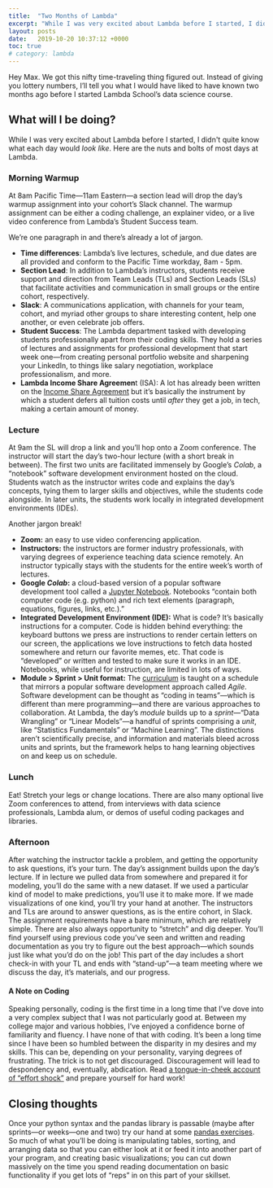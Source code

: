 ```yaml
---
title:  "Two Months of Lambda"
excerpt: "While I was very excited about Lambda before I started, I didn't quite know what each day would *look like*. Here are the nuts and bolts of most days at Lambda."
layout: posts
date:   2019-10-20 10:37:12 +0000
toc: true
# category: lambda
---
```


Hey Max. We got this nifty time-traveling thing figured out. Instead of giving you lottery numbers, I’ll tell you what I would have liked to have known two months ago before I started Lambda School’s data science course. 

## What will I be doing?
While I was very excited about Lambda before I started, I didn't quite know what each day would *look like*. Here are the nuts and bolts of most days at Lambda.

### Morning Warmup
At 8am Pacific Time—11am Eastern—a section lead will drop the day’s warmup assignment into your cohort’s Slack channel. The warmup assignment can be either a coding challenge, an explainer video, or a live video conference from Lambda’s Student Success team.

We’re one paragraph in and there’s already a lot of jargon.  
- **Time differences**: Lambda’s live lectures, schedule, and due dates are all provided and conform to the Pacific Time workday, 8am - 5pm.  
- **Section Lead**: In addition to Lambda’s instructors, students receive support and direction from Team Leads (TLs) and Section Leads (SLs) that facilitate activities and communication in small groups or the entire cohort, respectively.  
- **Slack**: A communications application, with channels for your team, cohort, and myriad other groups to share interesting content, help one another, or even celebrate job offers.  
- **Student Success**: The Lambda department tasked with developing students professionally apart from their coding skills. They hold a series of lectures and assignments for professional development that start week one—from creating personal portfolio website and sharpening your LinkedIn, to things like salary negotiation, workplace professionalism, and more.   
- **Lambda Income Share Agreemen**t (ISA): A lot has already been written on the [Income Share Agreement](https://lambdaschool.com/isa) but it’s basically the instrument by which a student defers all tuition costs until _after_ they get a job, in tech, making a certain amount of money.  

### Lecture
At 9am the SL will drop a link and you’ll hop onto a Zoom conference. The instructor will start the day’s two-hour lecture (with a short break in between). The first two units are facilitated immensely by Google’s _Colab_, a “notebook” software development environment hosted on the cloud. Students watch as the instructor writes code and explains the day’s concepts, tying them to larger skills and objectives, while the students code alongside. In later units, the students work locally in integrated development environments (IDEs). 

Another jargon break!  
- **Zoom:** an easy to use video conferencing application.  
- **Instructors:** the instructors are former industry professionals, with varying degrees of experience teaching data science remotely. An instructor typically stays with the students for the entire week’s worth of lectures.  
- **Google _Colab_:** a cloud-based version of a popular software development tool called a [Jupyter Notebook](https://jupyter-notebook-beginner-guide.readthedocs.io/en/latest/what_is_jupyter.html). Notebooks “contain both computer code (e.g. python) and rich text elements (paragraph, equations, figures, links, etc.).”   
- **Integrated Development Environment (IDE):** What is code? It’s basically instructions for a computer. Code is hidden behind everything: the keyboard buttons we press are instructions to render certain letters on our screen, the applications we love instructions to fetch data hosted somewhere and return our favorite memes, etc. That code is “developed” or written and tested to make sure it works in an IDE. Notebooks, while useful for instruction, are limited in lots of ways.  
- **Module > Sprint > Unit format:** The [curriculum](https://lambdaschool.com/courses/data-science) is taught on a schedule that mirrors a popular software development approach called _Agile_. Software development can be thought as “coding in teams”—which is different than mere programming—and there are various approaches to collaboration. At Lambda, the day’s _module_ builds up to a _sprint_—“Data Wrangling” or “Linear Models”—a handful of sprints comprising a _unit_, like “Statistics Fundamentals” or “Machine Learning”. The distinctions aren’t scientifically precise, and information and materials bleed across units and sprints, but the framework helps to hang learning objectives on and keep us on schedule.   

### Lunch
Eat! Stretch your legs or change locations. There are also many optional live Zoom conferences to attend, from interviews with data science professionals, Lambda alum, or demos of useful coding packages and libraries.

### Afternoon
After watching the instructor tackle a problem, and getting the opportunity to ask questions, it’s your turn. The day’s assignment builds upon the day’s lecture. If in lecture we pulled data from somewhere and prepared it for modeling, you’ll do the same with a new dataset. If we used a particular kind of model to make predictions, you’ll use it to make more. If we made visualizations of one kind, you’ll try your hand at another. The instructors and TLs are around to answer questions, as is the entire cohort, in Slack. The assignment requirements have a bare minimum, which are relatively simple. There are also always opportunity to “stretch” and dig deeper. You’ll find yourself using previous code you’ve seen and written and reading documentation as you try to figure out the best approach—which sounds just like what you’d do on the job!  This part of the day includes a short check-in with your TL and ends with “stand-up”—a team meeting where we discuss the day, it’s materials, and our progress. 

#### A Note on Coding
Speaking personally, coding is the first time in a long time that I’ve dove into a very complex subject that I was not particularly good at. Between my college major and various hobbies, I’ve enjoyed a confidence borne of familiarity and fluency. I have none of that with coding. It’s been a long time since I have been so humbled between the disparity in my desires and my skills. This can be, depending on your personality, varying degrees of frustrating. The trick is to not get discouraged. Discouragement will lead to despondency and, eventually, abdication. Read [a tongue-in-cheek account of “effort shock”](https://www.cracked.com/article_18544_how-the-karate-kid-ruined-modern-world.html) and prepare yourself for hard work!

## Closing thoughts
Once your python syntax and the pandas library is passable (maybe after sprints—or weeks—one and two) try our hand at some [pandas exercises](https://github.com/guipsamora/pandas_exercises). So much of what you’ll be doing is manipulating tables, sorting, and arranging data so that you can either look at it or feed it into another part of your program, and creating basic visualizations; you can cut down massively on the time you spend reading documentation on basic functionality if you get lots of “reps” in on this part of your skillset.